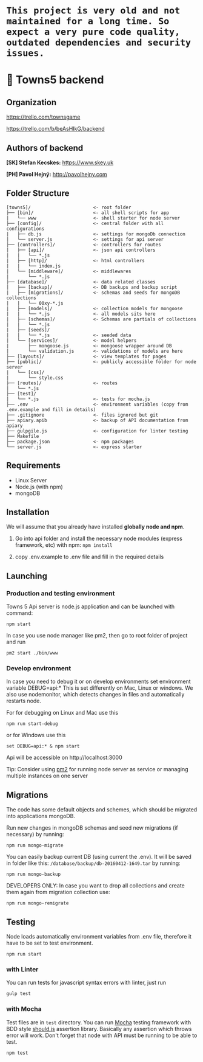 # `This project is very old and not maintained for a long time. So expect a very pure code quality, outdated dependencies and security issues.`

# 🌆 Towns5 backend


## Organization

https://trello.com/townsgame

https://trello.com/b/beAsHIkG/backend


## Authors of backend

**[SK] Stefan Kecskes:** https://www.skey.uk

**[PH] Pavol Hejný:** http://pavolhejny.com


## Folder Structure

    [towns5]/                       <- root folder
	├── [bin]/                      <- all shell scripts for app
	|   └── www                     <- shell starter for node server
	├── [config]/                   <- central folder with all configurations
	|   ├── db.js                   <- settings for mongoDb connection
	|   └── server.js               <- settings for api server
	├── [controllers]/              <- controllers for routes
	|   ├── [api]/                  <- json api controllers
	|   |   └── *.js       
	|   ├── [http]/                 <- html controllers
	|   |   └── index.js     	         
	|   └── [middleware]/           <- middlewares
	|       └── *.js            
	├── [database]/                 <- data related classes
	|   ├── [backup]/               <- DB backups and backup script
	|   ├── [migrations]/           <- schemas and seeds for mongoDB collections    
    |	|   └── 00xy-*.js     
	|   ├── [models]/               <- collection models for mongoose
	|   |   └── *.js                <- all models sits here
	|   ├── [schemas]/              <- Schemas are partials of collections 
	|   |   └── *.js                
	|   ├── [seeds]/                
	|   |   └── *.js                <- seeded data
	|   └── [services]/             <- model helpers
	|       ├── mongoose.js         <- mongoose wrapper around DB 
	|       └── validation.js       <- validations of models are here
	├── [layouts]/                  <- view templates for pages
	├── [public]/                   <- publicly accessible folder for node server 
	|   └── [css]/
	|       └── style.css
	├── [routes]/                   <- routes
	|   └── *.js
	├── [test]/                     
	|   └── *.js                    <- tests for mocha.js
	├── .env                        <- environment variables (copy from .env.example and fill in details)
	├── .gitignore                  <- files ignored but git
	├── apiary.apib                 <- backup of API documentation from apiary 
	├── gulpgile.js                 <- configuration for linter testing
	├── Makefile                    
	├── package.json                <- npm packages
	└── server.js                   <- express starter


## Requirements

- Linux Server
- Node.js (with npm)
- mongoDB


## Installation

We will assume that you already have installed **globally node and npm**.

1. Go into api folder and install the necessary node modules (express framework, etc) with npm: `npm install`

2. copy .env.example to .env file and fill in the required details


## Launching

### Production and testing environment

Towns 5 Api server is node.js application and can be launched with command:

	npm start

In case you use node manager like pm2, then go to root folder of project and run

	pm2 start ./bin/www
	
### Develop environment

In case you need to debug it or on develop environments set environment variable DEBUG=api:* This is set differently on
Mac, Linux or windows. We also use nodemonitor, which detects changes in files and automatically restarts node.

For for debugging on Linux and Mac use this

	npm run start-debug
	
or for Windows use this
	
	set DEBUG=api:* & npm start

Api will be accessible on http://localhost:3000

Tip: Consider using [pm2](https://www.npmjs.com/package/pm2) for running node server as service or managing multiple instances on one server

## Migrations

The code has some default objects and schemes, which should be migrated into applications mongoDB.

Run new changes in mongoDB schemas and seed new migrations (if necessary) by running: 

    npm run mongo-migrate
    
You can easily backup current DB (using current the .env). It will be saved in folder like this: `/database/backup/db-20160412-1649.tar` by running:
 
    npm run mongo-backup
    
DEVELOPERS ONLY: In case you want to drop all collections and create them again from migration collection use:
    
    npm run mongo-remigrate
	
## Testing

Node loads automatically environment variables from .env file, therefore it have to be set to test environment. 
    
    npm run start
    
### with Linter

You can run tests for javascript syntax errors with linter, just run

	gulp test


### with Mocha
 
Test files are in `test` directory. You can run [Mocha](https://mochajs.org) testing framework with BDD style
[should.js](https://github.com/shouldjs/should.js) assertion library. Basically any assertion which throws error
will work. Don't forget that node with API must be running to be able to test.

	npm test

